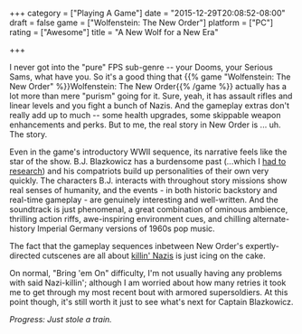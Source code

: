 +++
category = ["Playing A Game"]
date = "2015-12-29T20:08:52-08:00"
draft = false
game = ["Wolfenstein: The New Order"]
platform = ["PC"]
rating = ["Awesome"]
title = "A New Wolf for a New Era"

+++

I never got into the "pure" FPS sub-genre -- your Dooms, your Serious Sams, what have you.  So it's a good thing that {{% game "Wolfenstein: The New Order" %}}Wolfenstein: The New Order{{% /game %}} actually has a lot more than mere "purism" going for it.  Sure, yeah, it has assault rifles and linear levels and you fight a bunch of Nazis.  And the gameplay extras don't really add up to much -- some health upgrades, some skippable weapon enhancements and perks.  But to me, the real story in New Order is ... uh.  The story.

Even in the game's introductory WWII sequence, its narrative feels like the star of the show.  B.J. Blazkowicz has a burdensome past (...which I <a href="http://wolfenstein.wikia.com/wiki/Wolfenstein_Wiki">had to research</a>) and his compatriots build up personalities of their own very quickly.  The characters B.J. interacts with throughout story missions show real senses of humanity, and the events - in both historic backstory and real-time gameplay - are genuinely interesting and well-written.  And the soundtrack is just phenomenal, a great combination of ominous ambience, thrilling action riffs, awe-inspiring environment cues, and chilling alternate-history Imperial Germany versions of 1960s pop music.

The fact that the gameplay sequences inbetween New Order's expertly-directed cutscenes are all about <a href="https://www.youtube.com/watch?v=3YM3AYZaTZ0">killin' Nazis</a> is just icing on the cake.

On normal, "Bring 'em On" difficulty, I'm not usually having any problems with said Nazi-killin'; although I am worried about how many retries it took me to get through my most recent bout with armored supersoldiers.  At this point though, it's still worth it just to see what's next for Captain Blazkowicz.

<i>Progress: Just stole a train.</i>

